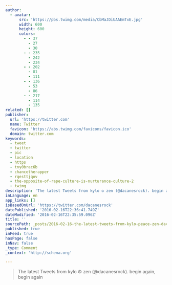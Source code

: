 ```yaml
---
author:
  - avatar:
      src: 'https://pbs.twimg.com/media/CbMaJDiUAAEmTxE.jpg'
      width: 600
      height: 600
      colors:
        - - 37
          - 27
          - 30
        - - 235
          - 242
          - 234
        - - 202
          - 81
          - 111
        - - 136
          - 53
          - 86
        - - 217
          - 114
          - 135
related: []
publisher:
  url: 'https://twitter.com'
  name: Twitter
  favicon: 'https://abs.twimg.com/favicons/favicon.ico'
  domain: twitter.com
keywords:
  - tweet
  - twitter
  - pic
  - location
  - https
  - tny0brac6b
  - chancetherapper
  - rqesttjqov
  - the-opposite-of-rape-culture-is-nurturance-culture-2
  - twimg
description: 'The latest Tweets from kylo ☮ zen (@dacanesrock). begin again, begin again'
inLanguage: en
app_links: []
isBasedOnUrl: 'https://twitter.com/dacanesrock'
datePublished: '2016-02-16T22:36:41.749Z'
dateModified: '2016-02-16T22:35:59.096Z'
title: ''
sourcePath: _posts/2016-02-16-the-latest-tweets-from-kylo-peace-zen-dacanesrock-begin-agai.md
published: true
inFeed: true
hasPage: false
inNav: false
_type: Comment
_context: 'http://schema.org'

---
```

> The latest Tweets from kylo ☮ zen &lpar;&commat;dacanesrock&rpar;&period; begin again&comma; begin again